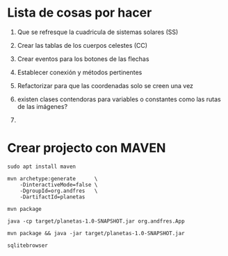 # Lista de cosas por hacer

1. Que se refresque la cuadricula de sistemas solares (SS) 
1. Crear las tablas de los cuerpos celestes (CC)
1. Crear eventos para los botones de las flechas
1. Establecer conexión y métodos pertinentes

1. Refactorizar para que las coordenadas solo se creen una vez
1. existen clases contendoras para variables o constantes como las rutas de las imágenes?
1. 



# Crear projecto con MAVEN

```
sudo apt install maven
```

```
mvn archetype:generate      \
    -DinteractiveMode=false \
    -DgroupId=org.andfres   \
    -DartifactId=planetas
```

```
mvn package
```

```
java -cp target/planetas-1.0-SNAPSHOT.jar org.andfres.App
```


```
mvn package && java -jar target/planetas-1.0-SNAPSHOT.jar
```


```
sqlitebrowser
```

